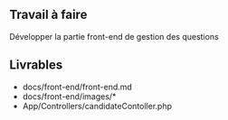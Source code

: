 ## Travail à faire

Développer la partie front-end de gestion des questions

## Livrables

- docs/front-end/front-end.md
- docs/front-end/images/*
- App/Controllers/candidateContoller.php
